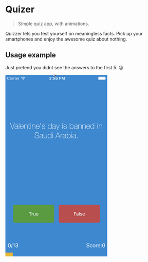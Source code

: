 # Quizer
> Simple quiz app, with animations. 


Quizzer lets you test yourself on meaningless facts. Pick up your smartphones and enjoy the awesome quiz about nothing.


## Usage example

Just pretend you didnt see the answers to the first 5. 😉

![alt text](https://github.com/yen936/Quizer/blob/master/Quizzler.gif)



